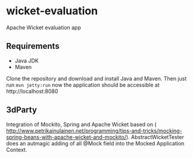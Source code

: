 wicket-evaluation
=================

Apache Wicket evaluation app

Requirements
-----------

 * Java JDK
 * Maven

Clone the repository and download and install Java and Maven. Then just run `mvn jetty:run` now the application should be accessible at http://localhost:8080

3dParty
-------------

Integration of Mockito, Spring and Apache Wicket based on ( http://www.petrikainulainen.net/programming/tips-and-tricks/mocking-spring-beans-with-apache-wicket-and-mockito/). AbstractWicketTester does an autmagic adding of all @Mock field into the Mocked Application Context.